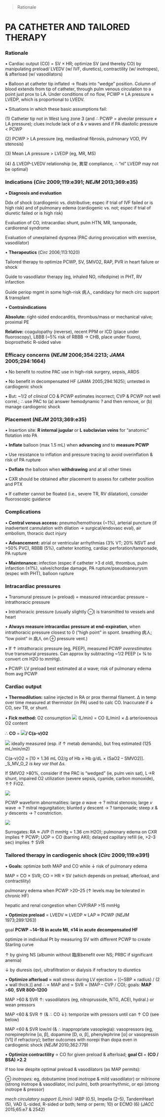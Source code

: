 

> Rationale


# PA CATHETER AND TAILORED THERAPY

### Rationale

• Cardiac output (CO) = SV × HR; optimize SV (and thereby CO) by manipulating preload/ LVEDV (w/ IVF, diuretics), contractility (w/ inotropes), & afterload (w/ vasodilators)

• Balloon at catheter tip inflated → floats into “wedge” position. Column of blood extends from tip of catheter, through pulm venous circulation to a point just prox to LA. Under conditions of no flow, PCWP ≈ LA pressure ≈ LVEDP, which is proportional to LVEDV.

• Situations in which these basic assumptions fail:

(1) Catheter tip not in West lung zone 3 (and ∴ PCWP = alveolar pressure ≠ LA pressure); clues include lack of _a_ & _v_ waves and if PA diastolic pressure < PCWP

(2) PCWP > LA pressure (eg, mediastinal fibrosis, pulmonary VOD, PV stenosis)

(3) Mean LA pressure > LVEDP (eg, MR, MS)

(4) ∆ LVEDP-LVEDV relationship (ie, 異常 compliance, ∴ “nl” LVEDP may not be optimal)

### Indications (_Circ_ 2009;119:e391; _NEJM_ 2013;369:e35)

• **Diagnosis and evaluation**

Ddx of shock (cardiogenic vs. distributive; espec if trial of IVF failed or is high risk) and of pulmonary edema (cardiogenic vs. not; espec if trial of diuretic failed or is high risk)

Evaluation of CO, intracardiac shunt, pulm HTN, MR, tamponade, cardiorenal syndrome

Evaluation of unexplained dyspnea (PAC during provocation with exercise, vasodilator)

• **Therapeutics** (_Circ_ 2006;113:1020)

Tailored therapy to optimize PCWP, SV, SMVO2, RAP, PVR in heart failure or shock

Guide to vasodilator therapy (eg, inhaled NO, nifedipine) in PHT, RV infarction

Guide periop mgmt in some high-risk 病人, candidacy for mech circ support & transplant

• **Contraindications**

**Absolute:** right-sided endocarditis, thrombus/mass or mechanical valve; proximal PE

**Relative:** coagulopathy (reverse), recent PPM or ICD (place under fluoroscopy), LBBB (~5% risk of RBBB → CHB, place under fluoro), bioprosthetic R-sided valve

### Efficacy concerns (_NEJM_ 2006;354:2213; _JAMA_ 2005;294:1664)

• No benefit to routine PAC use in high-risk surgery, sepsis, ARDS

• No benefit in decompensated HF (_JAMA_ 2005;294:1625); untested in cardiogenic shock

• But: ~1/2 of _clinical_ CO & PCWP estimates incorrect; CVP & PCWP not well correl.; ∴ use PAC to (a) answer hemodynamic ? and then remove, or (b) manage cardiogenic shock

### Placement (_NEJM_ 2013;369:e35)

• Insertion site: **R internal jugular** or **L subclavian veins** for “anatomic” flotation into PA

• **Inflate** balloon (max 1.5 mL) when **advancing** and to **measure PCWP**

• Use resistance to inflation and pressure tracing to avoid overinflation & risk of PA rupture

• **Deflate** the balloon when **withdrawing** and at all other times

• CXR should be obtained after placement to assess for catheter position and PTX

• If catheter cannot be floated (i.e., severe TR, RV dilatation), consider fluoroscopic guidance

### Complications

• **Central venous access:** pneumo/hemothorax (~1%), arterial puncture (if inadvertent cannulation with dilation → surgical/endovasc eval), air embolism, thoracic duct injury

• **Advancement:** atrial or ventricular arrhythmias (3% VT; 20% NSVT and >50% PVC), RBBB (5%), catheter knotting, cardiac perforation/tamponade, PA rupture

• **Maintenance:** infection (espec if catheter >3 d old), thrombus, pulm infarction (≤1%), valve/chordae damage, PA rupture/pseudoaneurysm (espec with PHT), balloon rupture

### Intracardiac pressures

• Transmural pressure (≈ preload) = measured intracardiac pressure – intrathoracic pressure

• Intrathoracic pressure (usually slightly ⊖) is transmitted to vessels and heart

• **Always measure intracardiac pressure at end-expiration**, when intrathoracic pressure closest to 0 (“high point” in spont. breathing 病人; “low point” in 病人 on ⊕ pressure vent.)

• If ↑ intrathoracic pressure (eg, PEEP), measured PCWP _overestimates_ true transmural pressures. Can approx by subtracting ~1/2 PEEP (× ¾ to convert cm H2O to mmHg).

• PCWP: LV preload best estimated at _a_ wave; risk of pulmonary edema from avg PCWP

### Cardiac output

• **Thermodilution:** saline injected in RA or prox thermal filament. ∆ in temp over time measured at thermistor (in PA) used to calc CO. Inaccurate if ↓ CO, sev TR, or shunt.

• **Fick method:** O2 consumption ![](https://i.imgur.com/cSTI2ay.jpg) (L/min) = CO (L/min) × ∆ arteriovenous O2 content

∴ **CO** = ![](https://i.imgur.com/hOkQGr8.jpg)**/ C(a-v)O2**

![](https://i.imgur.com/cSTI2ay.jpg) ideally measured (esp. if ↑ metab demands), but freq estimated (125 mL/min/m2)

C(a-v)O2 = \[10 × 1.36 mL O2/g of Hb × Hb g/dL × (SaO2 – SMVO2)\]. _S_MV_O_2 _is key var that_ ∆_s._

If SMVO2 >80%, consider if the PAC is “wedged” (ie, pulm vein sat), L→R shunt, impaired O2 utilization (severe sepsis, cyanide, carbon monoxide), ↑↑ FiO2.

![](https://i.imgur.com/BRdUG17.jpg)

PCWP waveform abnormalities: large _a_ wave → ? mitral stenosis; large _v_ wave → ? mitral regurgitation; blunted _y_ descent → ? tamponade; steep _x_ & _y_ descents → ? constriction.

![](https://i.imgur.com/LWUNltl.jpg)

Surrogates: RA ≈ JVP (1 mmHg = 1.36 cm H2O); pulmonary edema on CXR implies ↑ PCWP; UOP ∝ CO (barring AKI); delayed capillary refill (ie, >2–3 sec) implies ↑ SVR

### Tailored therapy in cardiogenic shock (_Circ_ 2009;119:e391)

• **Goals:** optimize both MAP and CO while ↓ risk of pulmonary edema

MAP = CO × SVR; CO = HR × SV (which depends on preload, afterload, and contractility)

pulmonary edema when PCWP >20–25 (↑ levels may be tolerated in chronic HF)

hepatic and renal congestion when CVP/RAP >15 mmHg

• **Optimize preload** = LVEDV ≈ LVEDP ≈ LAP ≈ PCWP (_NEJM_ 1973;289:1263)

goal **PCWP** ~**14–18 in acute MI**, **≤14 in acute decompensated HF**

optimize in individual Pt by measuring SV with different PCWP to create Starling curve

↑ by giving NS (albumin without 臨床benefit over NS; PRBC if significant anemia)

↓ by diuresis (qv), ultrafiltration or dialysis if refractory to diuretics

• **Optimize afterload** ≈ wall stress during LV ejection = \[(~SBP × radius) / (2 × wall thick.)\] and ∴ ∝ MAP and ∝ SVR = (MAP – CVP / CO); goals: **MAP** >**60**, **SVR 800–1200**

MAP >60 & SVR ↑: vasodilators (eg, nitroprusside, NTG, ACEI, hydral.) or wean pressors

MAP <60 & SVR ↑ (& ∴ CO ↓): temporize with pressors until can ↑ CO (see below)

MAP <60 & SVR low/nl (& ∴ inappropriate vasoplegia): vasopressors (eg, norepinephrine \[α, β\], dopamine \[D, α, β\], phenylephrine \[α\] or vasopressin \[V1\] if refractory); better outcomes with norepi than dopa even in cardiogenic shock (_NEJM_ 2010;362:779)

• **Optimize contractility** ∝ CO for given preload & afterload; **goal CI** = **(CO / BSA) >2.2**

if too low despite optimal preload & vasodilators (as MAP permits):

⊕ _inotropes:_ eg, dobutamine (mod inotrope & mild vasodilator) or milrinone (strong inotrope & vasodilator, incl pulm), both proarrhythmic, or epi (strong inotrope & pressor)

_mech circulatory support (L/min):_ IABP (0.5), Impella (2–5), TandemHeart (5), VAD (L-sided, R-sided or both; temp or perm; 10) or ECMO (6) (_JACC_ 2015;65:e7 & 2542)
